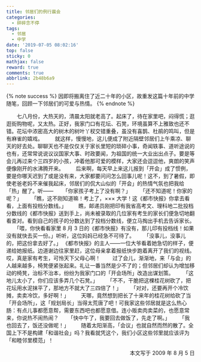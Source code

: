 ```yaml
---
title: 邻居们的例行晨会
categories:
  - 碎碎念不停
tags:
  - 邻居
  - 中学
date: '2019-07-05 08:02:16'
top: false
sticky: 0
mathjax: false
reward: true
comments: true
abbrlink: 2b48b6a9
---
```

{% note success %}
因即将搬离住了近二十年的小区，故重发这篇十年前的中学随笔，回顾一下邻居们的可爱与热情。
{% endnote %}

　　七八月份，大热天的，清晨太阳就老高了。起床了，待在家里吧，闷得慌；逛逛街购物呢，又太热。正好，我家门口有花坛、石凳，环境虽算不上雅致也还不错。花坛中浓密高大的树木的树叶丫杈交错重叠，虽没有喜鹊、杜鹃的鸣叫，但是有麻雀的嬉戏。
　　就这样，慢慢地，这儿便成了附近隔壁邻居们上午乘凉、聊天的好去处。聊聊天也不是仅仅关于家长里短的琐碎小事，奇闻轶事、道听途说的也有，还常常说说议议国家大事、时政要闻，为祖国的统一大业出出点子。要是等会儿再过来个三四岁的小孩，冲着他那可爱的模样，大家还会逗逗他，爽朗的笑声便像刚开的水沸腾开来。<!-- more -->
　　后来啊，每天早上来这儿报到「开会」成了惯例，要是你哪天迟到了或是没有来，大家都要问问怎么回事儿呢！这不，到了暑假，即使老爸老妈不来催我起床，邻居们的侃大山似的「开会」的热情气氛也把我给「热」醒了。听——
　　「你家孩子考上了没有啊？」
　　「还不知道呢！你家的呢？」
　　「瞧，这不刚知道嘛！考上了，××× 大学！这《都市快报》你拿去看看，上面有投档分数线。」
　　瞧，邮递员刚把印有我省高考文、理科地二批投档分数线的《都市快报》送到手上，尚未被录取的几位家有考生的家长们便急切地翻看查对。看到自己的孩子的分数达到了投档分数线，便立马掏出手机去告诉家长。
　　「喂，你快看看家里 8 月 3 日的《都市快报》有没有，那儿印有投档线！如果没有就快去买一份。」听听，这位妈妈已经急不可待了。
　　「没事儿，没事儿的，把这份拿去好了。」 《都市快报》的主人——一位大爷看着她急切的样子，便递给她报纸。边道谢边往家里赶，这位母亲拿着报纸快步跑着离开了我们的视线。哎，真是家有考生，可怜天下父母心啊！
　　过了会儿，渐渐地，来「与会」的人越来越多，椅凳便紧张起来。礼让一番当然是少不了的；但邻居们却认为增加移动的椅凳，治标不治本，纷纷为我家门口的「开会场所」改造出谋划策。
　　「这地儿太小了，你们应该多弄几个石凳。」
　　「不不，干脆把这棵桂花树砍了，把花坛用水泥抹平了，那地方不就大了三四倍了！」
　　「对对，还要再开个冷饮摊，卖卖冷饮，多好啊！」
　　天哪，竟然想到把长了十来年的桂花树给砍了当「开会场所」，这「规划局长」当得太荒唐了吧！可我家这些邻居就是这么热心肠：有点儿事都愿意帮，需要东西吧也都愿意借。连小贩卖肉卖菜的，也愿意常来，你说热不闹热闹？
　　「快中午了，我要回去做饭了，先走了啊。」
　　「我也回去了，饭还没做呢！」
　　随着太阳渐高，「会议」也就自然而然的散了。全国上下不是构建「和谐社会」吗？我看就凭这个，我们小区这些邻里就应该评为「和睦邻里模范」！

<p align="right">
本文写于 2009 年 8 月 5 日
